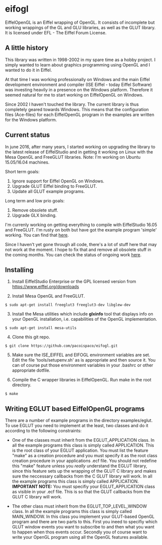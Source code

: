 eifogl
======

EiffelOpenGL is an Eiffel wrapping of OpenGL. It consists of incomplete but working wrappings of the GL and GLU libraries, as well as the GLUT library. It is licensed under EFL - The Eiffel Forum License.

A little history
----------------

This library was written in 1998-2002 in my spare time as a hobby project. I simply wanted to learn about graphics programming using OpenGL and I wanted to do it in Eiffel.

At that time I was working professionally on Windows and the main Eiffel development environment and compiler (ISE Eiffel - today Eiffel Software) was investing heavily in a presence on the Windows platform. Therefore it seemed natural for me to start working on EiffelOpenGL on Windows.

Since 2002 I haven't touched the library. The current library is thus completely geared towards Windows. This means that the configuration files (Ace-files) for each EiffelOpenGL program in the examples are written for the Windows platform.

Current status
--------------

In june 2016, after many years, I started working on upgrading the library to the latest release of EiffelStudio and in getting it working on Linux with the Mesa OpenGL and FreeGLUT libraries. Note: I'm working on Ubuntu 15.05/16.04 machines.

Short term goals:

 1. Ignore support for Eiffel OpenGL on Windows.
 2. Upgrade GLUT Eiffel binding to FreeGLUT.
 3. Update all GLUT example programs.

Long term and low prio goals:

 1. Remove obsolete stuff.
 2. Upgrade GLX binding.

I'm currenly working on getting everything to compile with EiffelStudio 16.05 and FreeGLUT. I'm rusty on both but have got the example program 'simple' working. You can find that [here](https://github.com/pacoispaco/eifogl/tree/master/examples/eglut/simple).

Since I haven't yet gone through all code, there's a lot of stuff here that may not work at the moment. I hope to fix that and remove all obsolete stuff in the coming months. You can check the status of ongoing work [here](https://github.com/pacoispaco/eifogl/blob/master/UPGRADE_NOTES_FREEGLUT.md).

Installing
----------

 1. Install EiffelStudio Enterprise or the GPL licensed version from https://www.eiffel.org/downloads

 2. Install Mesa OpenGL and FreeGLUT.

```
$ sudo apt-get install freeglut3 freeglut3-dev libglew-dev
```

 3. Install the Mesa utilities which include **glxinfo** tool that displays info on your OpenGL installation, i.e. capabilities of the OpenGL implementation.

```
$ sudo apt-get install mesa-utils
```

 4. Clone this git repo.

```
$ git clone https://github.com/pacoispaco/eifogl.git
```

 5. Make sure the ISE_EIFFEL and EIFOGL environment variables are set. Edit the file 'tools/setupenv.sh' as is appropriate and then source it. You can of course put those environment variables in your .bashrc or other appropriate dotfile.

 6. Compile the C wrapper libraries in EiffelOpenGL. Run make in the root directory.

```
$ make
```

Writing EGLUT based EiffelOpenGL programs
-----------------------------------------

There are a number of example programs in the directory examples/eglut. To use EGLUT you need to implement at the least, two classes and do it according to the following constraints:

 * One of the classes must inherit from the EGLUT_APPLICATION class. In all the example programs this class is simply called APPLICATION. This is the root class of your EGLUT application. You must list the feature "make" as a creation procedure and you must specify it as the root class creation procedure in your applications .ecf file. You should not redefine this "make" feature unless you *really* understand the EGLUT library, since this feature sets up the wrapping of the GLUT C library and makes sure the neccessary callbacks from the C GLUT library will work. In all the example programs this class is simply called APPLICATION. **IMPORTANT NOTE:** You must specifiy your EGLUT_APPLICATION class as visible in your .ecf file. This is so that the GLUT callbacks from the GLUT C library will work.

 * The other class must inherit from the EGLUT_TOP_LEVEL_WINDOW class. In all the example programs this class is simply called MAIN_WINDOW. In this class you implement your GLUT-based OpenGL program and there are two parts to this. First you ineed to specifiy which GLUT window events you want to subscribe to and then what you want to happen when thos events occur. Secondly you of course want to write your OpenGL program using all the OpenGL features available.
